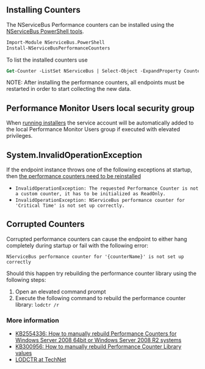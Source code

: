 ## Installing Counters

The NServiceBus Performance counters can be installed using the [NServiceBus PowerShell tools](management-using-powershell.md).

```ps
Import-Module NServiceBus.PowerShell
Install-NServiceBusPerformanceCounters
```

To list the installed counters use

```ps
Get-Counter -ListSet NServiceBus | Select-Object -ExpandProperty Counter
```

NOTE: After installing the performance counters, all endpoints must be restarted in order to start collecting the new data.


## Performance Monitor Users local security group

When [running installers](installers.md) the service account will be automatically added to the local Performance Monitor Users group if executed with elevated privileges.


## System.InvalidOperationException

If the endpoint instance throws one of the  following exceptions at startup, then [the performance counters need to be reinstalled](#installing-counters)

 * `InvalidOperationException: The requested Performance Counter is not a custom counter, it has to be initialized as ReadOnly.`
 * `InvalidOperationException: NServiceBus performance counter for 'Critical Time' is not set up correctly.`


## Corrupted Counters

Corrupted performance counters can cause the endpoint to either hang completely during startup or fail with the following error:

`NServiceBus performance counter for '{counterName}' is not set up correctly`

Should this happen try rebuilding the performance counter library using the following steps:

 1. Open an elevated command prompt
 1. Execute the following command to rebuild the performance counter library: `lodctr /r`


### More information

 * [KB2554336: How to manually rebuild Performance Counters for Windows Server 2008 64bit or Windows Server 2008 R2 systems](https://support.microsoft.com/en-us/kb/2554336)
 * [KB300956: How to manually rebuild Performance Counter Library values](https://support.microsoft.com/kb/300956)
 * [LODCTR at TechNet](https://technet.microsoft.com/en-us/library/bb490926.aspx)
